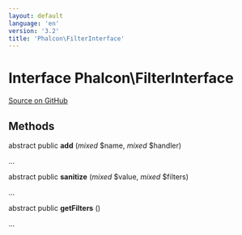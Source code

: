 ```yaml
---
layout: default
language: 'en'
version: '3.2'
title: 'Phalcon\FilterInterface'
---
```

# Interface **Phalcon\FilterInterface**

<a href="https://github.com/phalcon/cphalcon/tree/v3.2.0/phalcon/filterinterface.zep" class="btn btn-default btn-sm">Source on GitHub</a>

## Methods
abstract public  **add** (*mixed* $name, *mixed* $handler)

...


abstract public  **sanitize** (*mixed* $value, *mixed* $filters)

...


abstract public  **getFilters** ()

...


